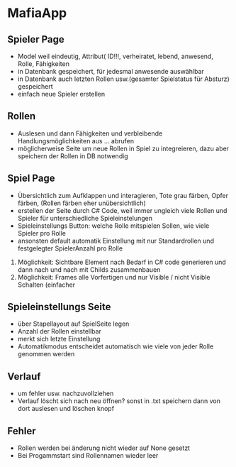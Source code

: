 # MafiaApp

## Spieler Page
- Model weil eindeutig, Attribut( ID!!!, verheiratet, lebend, anwesend, Rolle, Fähigkeiten
- in Datenbank gespeichert, für jedesmal anwesende auswählbar
- in Datenbank auch letzten Rollen usw.(gesamter Spielstatus für Absturz) gespeichert
- einfach neue Spieler erstellen

## Rollen
- Auslesen und dann Fähigkeiten und verbleibende Handlungsmöglichkeiten aus ... abrufen
- möglicherweise Seite um neue Rollen in Spiel zu integreieren, dazu aber speichern der Rollen in DB notwendig

## Spiel Page
- Übersichtlich zum Aufklappen und interagieren, Tote grau färben, Opfer färben, (Rollen färben eher unübersichtlich)
- erstellen der Seite durch C# Code, weil immer ungleich viele Rollen und Spieler für unterschiedliche Spieleinstelungen
- Spieleinstellungs Button: welche Rolle mitspielen Sollen, wie viele Spieler pro Rolle 
- ansonsten default automatik Einstellung mit nur Standardrollen und festgelegter SpielerAnzahl pro Rolle

1. Möglichkeit: Sichtbare Element nach Bedarf in C# code generieren und dann nach und nach mit Childs zusammenbauen
2. Möglichkeit: Frames alle Vorfertigen und nur Visible / nicht Visible Schalten   (einfacher



## Spieleinstellungs Seite
- über Stapellayout auf SpielSeite legen
- Anzahl der Rollen einstellbar
- merkt sich letzte Einstellung
- Automatikmodus entscheidet automatisch wie viele von jeder Rolle genommen werden 

## Verlauf
- um fehler usw. nachzuvollziehen
- Verlauf löscht sich nach neu öffnen? sonst in .txt speichern dann von dort auslesen und löschen knopf


## Fehler
- Rollen werden bei änderung nicht wieder auf None gesetzt
- Bei Progammstart sind Rollennamen wieder leer
